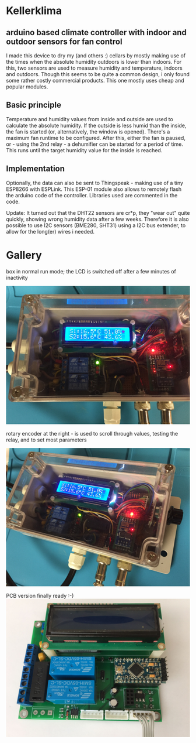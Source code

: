 # Kellerklima
## arduino based climate controller with indoor and outdoor sensors for fan control

I made this device to dry my (and others :) cellars by mostly making use of the times when the absolute humidity outdoors is lower than indoors. 
For this, two sensors are used to measure humidity and temperature, indoors and outdoors.
Though this seems to be quite a common design, i only found some rather costly commercial products. This one mostly uses cheap and popular modules.

## Basic principle
Temperature and humidity values from inside and outside are used to calculate the absolute humidity. If the outside is less humid than the inside, the fan is started (or, alternatively, the window is opened).
There's a maximum fan runtime to be configured. After this, either the fan is paused, or - using the 2nd relay - a dehumifier can be started for a period of time.
This runs until the target humidity value for the inside is reached.

## Implementation

Optionally, the data can also be sent to Thingspeak - making use of a tiny ESP8266 with ESPLink. 
This ESP-01 module also allows to remotely flash the arduino code of the controller. 
Libraries used are commented in the code.

Update: It turned out that the DHT22 sensors are cr*p, they "wear out" quite quickly, showing wrong humidity data after a few weeks.
Therefore it is also possible to use I2C sensors (BME280, SHT31) using a I2C bus extender, to allow for the long(er) wires i needed.

# Gallery

box in normal run mode; the LCD is switched off after a few minutes of inactivity

![1st "production" version](pics/box_1.png)

rotary encoder at the right - is used to scroll through values, testing the relay, and to set most parameters

![1st "production" version](pics/box_2.png)

PCB version finally ready :-)
![1st PCB version](pics/pcb_1.jpg)
